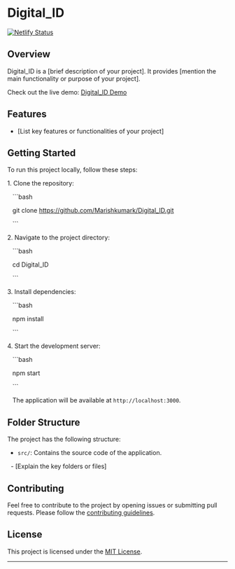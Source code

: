 # Digital_ID

[![Netlify Status](https://api.netlify.com/api/v1/badges/YOUR_NETLIFY_SITE_ID_HERE/deploy-status)](https://app.netlify.com/sites/leafy-madeleine-d7e671/deploys)

## Overview

Digital_ID is a [brief description of your project]. It provides [mention the main functionality or purpose of your project].

Check out the live demo: [Digital_ID Demo](https://leafy-madeleine-d7e671.netlify.app/)

## Features

- [List key features or functionalities of your project]

## Getting Started

To run this project locally, follow these steps:

1\. Clone the repository:

   ```bash

   git clone https://github.com/Marishkumark/Digital_ID.git

   ```

2\. Navigate to the project directory:

   ```bash

   cd Digital_ID

   ```

3\. Install dependencies:

   ```bash

   npm install

   ```

4\. Start the development server:

   ```bash

   npm start

   ```

   The application will be available at `http://localhost:3000`.

## Folder Structure

The project has the following structure:

- `src/`: Contains the source code of the application.

  - [Explain the key folders or files]

## Contributing

Feel free to contribute to the project by opening issues or submitting pull requests. Please follow the [contributing guidelines](CONTRIBUTING.md).

## License

This project is licensed under the [MIT License](LICENSE).

---
